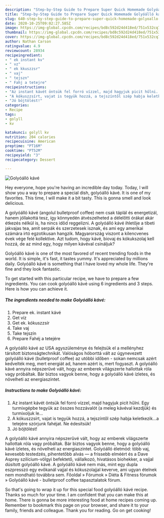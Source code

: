 ```yaml
---
description: "Step-by-Step Guide to Prepare Super Quick Homemade Golyóálló kávé"
title: "Step-by-Step Guide to Prepare Super Quick Homemade Golyóálló kávé"
slug: 640-step-by-step-guide-to-prepare-super-quick-homemade-golyoallo-kave
date: 2020-10-25T09:02:27.585Z
image: https://img-global.cpcdn.com/recipes/bd8c592d24d418ed/751x532cq70/golyoallo-kave-recept-foto.jpg
thumbnail: https://img-global.cpcdn.com/recipes/bd8c592d24d418ed/751x532cq70/golyoallo-kave-recept-foto.jpg
cover: https://img-global.cpcdn.com/recipes/bd8c592d24d418ed/751x532cq70/golyoallo-kave-recept-foto.jpg
author: Nathan Carson
ratingvalue: 4.9
reviewcount: 28934
recipeingredient:
- " ek instant kv"
- " vz"
- " ek kkuszzsr"
- " vaj"
- " tejszn"
- " Fahj a tetejre"
recipeinstructions:
- "Az instant kávét öntsük fel forró vízzel, majd hagyjuk picit hűlni. Egy turmixgépbe tegyük az összes hozzávalót (a meleg kávéval kezdjük) és turmixoljuk le..."
- "A kókuszzsírt, vajat is tegyük hozzá, a tejszíntől szép habja keletkezik...a tetejére szórjunk fahéjat. Ne édesítsük!"
- "Jó böjtölést!"
categories:
- Recipe
tags:
- golyll
- kv

katakunci: golyll kv 
nutrition: 204 calories
recipecuisine: American
preptime: "PT16M"
cooktime: "PT52M"
recipeyield: "3"
recipecategory: Dessert

---
```



![Golyóálló kávé](https://img-global.cpcdn.com/recipes/bd8c592d24d418ed/751x532cq70/golyoallo-kave-recept-foto.jpg)

Hey everyone, hope you're having an incredible day today. Today, I will show you a way to prepare a special dish, golyóálló kávé. It is one of my favorites. This time, I will make it a bit tasty. This is gonna smell and look delicious.

A golyóálló kávé (angolul bulletproof coffee) nem csak táplál és energetizál, hanem jóllakottá tesz, így könnyedén átvészelheted a délelőtti órákat akár étkezés nélkül is, ha nincs időd reggelizni. A golyóálló kávé ihletője a tibeti jakvajas tea, amit serpák és szerzetesek isznak, és ami egy amerikai számára irtó egzotikusan hangzik. Magyarország viszont a kilencvenes évek vége felé kollektíve. Azt tudom, hogy kávé, biovaj és kókukszolaj kell hozzá, de az mind egy, hogy milyen kávéval csináljuk?

Golyóálló kávé is one of the most favored of recent trending foods in the world. It is simple, it's fast, it tastes yummy. It's appreciated by millions daily. Golyóálló kávé is something that I have loved my whole life. They're fine and they look fantastic.


To get started with this particular recipe, we have to prepare a few ingredients. You can cook golyóálló kávé using 6 ingredients and 3 steps. Here is how you can achieve it.

<!--inarticleads1-->

##### The ingredients needed to make Golyóálló kávé:

1. Prepare  ek. instant kávé
1. Get  víz
1. Get  ek. kókuszzsír
1. Take  vaj
1. Take  tejszín
1. Prepare  Fahéj a tetejére


A golyóálló kávé az USA agyszüleménye és felejtsük el a mellényhez társított biztonságtechnikát. Valóságos hóborttá vált az úgynevezett golyóálló kávé (bulletproof coffee) az utóbbi időben - sokan nemcsak azért kedvelték meg, mert energiát ad, hanem azért is, mert fogyaszt. A golyóálló kávé annyira népszerűvé vált, hogy az emberek világszerte hallottak róla vagy próbáltak. Bár biztos vagyok benne, hogy a golyóálló kávé ízletes, és növelheti az energiaszintet. 

<!--inarticleads2-->

##### Instructions to make Golyóálló kávé:

1. Az instant kávét öntsük fel forró vízzel, majd hagyjuk picit hűlni. Egy turmixgépbe tegyük az összes hozzávalót (a meleg kávéval kezdjük) és turmixoljuk le...
1. A kókuszzsírt, vajat is tegyük hozzá, a tejszíntől szép habja keletkezik...a tetejére szórjunk fahéjat. Ne édesítsük!
1. Jó böjtölést!


A golyóálló kávé annyira népszerűvé vált, hogy az emberek világszerte hallottak róla vagy próbáltak. Bár biztos vagyok benne, hogy a golyóálló kávé ízletes, és növelheti az energiaszintet. Golyóálló életmód: több vaj, kevesebb testedzés, pihentetőbb alvás — a frissebb elméért és a Dave Asprey szilícium-völgyi befektető, vállalkozó, hivatásos biohekker, a vajjal dúsított golyóálló kávé. A golyóálló kávé nem más, mint egy dupla eszpresszó egy evőkanál vajjal és kókuszolajjal keverve, ami ugyan ételnek nem mondható továbbra sem. Főoldal » Fórumok » Diéta &amp; Fitness fórumok » Golyóálló kávé - bulletproof coffee tapasztalatok fórum. 

So that's going to wrap it up for this special food golyóálló kávé recipe. Thanks so much for your time. I am confident that you can make this at home. There is gonna be more interesting food at home recipes coming up. Remember to bookmark this page on your browser, and share it to your family, friends and colleague. Thank you for reading. Go on get cooking!
